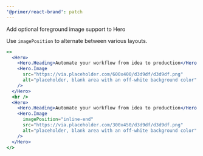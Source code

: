 ```yaml
---
'@primer/react-brand': patch
---
```


Add optional foreground image support to Hero

Use `imagePosition` to alternate between various layouts.

```jsx
<>
  <Hero>
    <Hero.Heading>Automate your workflow from idea to production</Hero.Heading>
    <Hero.Image
      src="https://via.placeholder.com/600x400/d3d9df/d3d9df.png"
      alt="placeholder, blank area with an off-white background color"
    />
  </Hero>
  <br />
  <Hero>
    <Hero.Heading>Automate your workflow from idea to production</Hero.Heading>
    <Hero.Image
      imagePosition="inline-end"
      src="https://via.placeholder.com/300x450/d3d9df/d3d9df.png"
      alt="placeholder, blank area with an off-white background color"
    />
  </Hero>
</>
```
